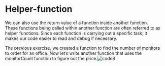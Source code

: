 # Helper-function

We can also use the return value of a function inside another function. These functions being called within another function are often referred to as helper functions. Since each function is carrying out a specific task, it makes our code easier to read and debug if necessary. 

The previous exercise, we created a function to find the number of monitors to order for an office. Now let’s write another function that uses the monitorCount function to figure out the price.![code8](https://user-images.githubusercontent.com/70899647/211166858-61aa10f5-8086-481c-ab53-2383aca3204b.png)
